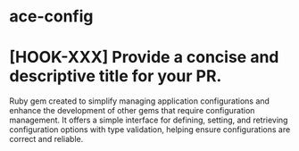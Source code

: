# ace-config

# [HOOK-XXX] Provide a concise and descriptive title for your PR.

Ruby gem created to simplify managing application configurations and enhance the development of other gems that require configuration management. It offers a simple interface for defining, setting, and retrieving configuration options with type validation, helping ensure configurations are correct and reliable.

